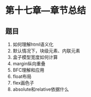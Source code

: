 # 第十七章—章节总结
## 题目
1. 如何理解html语义化
2. 默认情况下，块级元素、内联元素
3. 盒子模型宽度如何计算
4. margin纵向重叠
5. BFC理解和应用
6. float布局
7. flex画色子
8. absolute和relative依据什么

